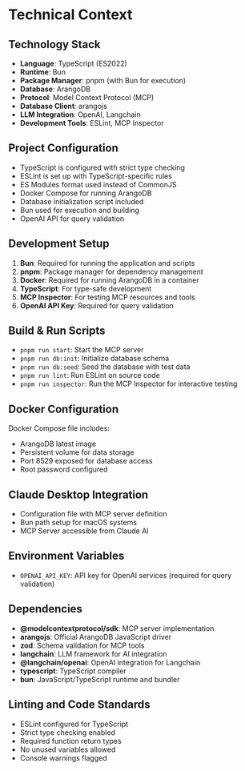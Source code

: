 # Technical Context

## Technology Stack
- **Language**: TypeScript (ES2022)
- **Runtime**: Bun
- **Package Manager**: pnpm (with Bun for execution)
- **Database**: ArangoDB
- **Protocol**: Model Context Protocol (MCP)
- **Database Client**: arangojs
- **LLM Integration**: OpenAI, Langchain
- **Development Tools**: ESLint, MCP Inspector

## Project Configuration
- TypeScript is configured with strict type checking
- ESLint is set up with TypeScript-specific rules
- ES Modules format used instead of CommonJS
- Docker Compose for running ArangoDB
- Database initialization script included
- Bun used for execution and building
- OpenAI API for query validation

## Development Setup
1. **Bun**: Required for running the application and scripts
2. **pnpm**: Package manager for dependency management
3. **Docker**: Required for running ArangoDB in a container
4. **TypeScript**: For type-safe development
5. **MCP Inspector**: For testing MCP resources and tools
6. **OpenAI API Key**: Required for query validation

## Build & Run Scripts
- `pnpm run start`: Start the MCP server
- `pnpm run db:init`: Initialize database schema
- `pnpm run db:seed`: Seed the database with test data
- `pnpm run lint`: Run ESLint on source code
- `pnpm run inspector`: Run the MCP Inspector for interactive testing

## Docker Configuration
Docker Compose file includes:
- ArangoDB latest image
- Persistent volume for data storage
- Port 8529 exposed for database access
- Root password configured

## Claude Desktop Integration
- Configuration file with MCP server definition
- Bun path setup for macOS systems
- MCP Server accessible from Claude AI

## Environment Variables
- `OPENAI_API_KEY`: API key for OpenAI services (required for query validation)

## Dependencies
- **@modelcontextprotocol/sdk**: MCP server implementation
- **arangojs**: Official ArangoDB JavaScript driver
- **zod**: Schema validation for MCP tools
- **langchain**: LLM framework for AI integration
- **@langchain/openai**: OpenAI integration for Langchain
- **typescript**: TypeScript compiler
- **bun**: JavaScript/TypeScript runtime and bundler

## Linting and Code Standards
- ESLint configured for TypeScript
- Strict type checking enabled
- Required function return types
- No unused variables allowed
- Console warnings flagged 